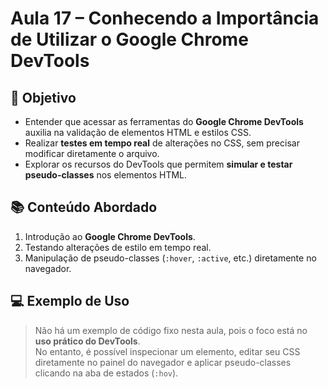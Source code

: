 # Aula 17 – Conhecendo a Importância de Utilizar o Google Chrome DevTools

## 🎯 Objetivo

- Entender que acessar as ferramentas do **Google Chrome DevTools** auxilia na validação de elementos HTML e estilos CSS.
- Realizar **testes em tempo real** de alterações no CSS, sem precisar modificar diretamente o arquivo.
- Explorar os recursos do DevTools que permitem **simular e testar pseudo-classes** nos elementos HTML.

## 📚 Conteúdo Abordado

1. Introdução ao **Google Chrome DevTools**.
2. Testando alterações de estilo em tempo real.
3. Manipulação de pseudo-classes (`:hover`, `:active`, etc.) diretamente no navegador.

## 💻 Exemplo de Uso

> Não há um exemplo de código fixo nesta aula, pois o foco está no **uso prático do DevTools**.  
> No entanto, é possível inspecionar um elemento, editar seu CSS diretamente no painel do navegador e aplicar pseudo-classes clicando na aba de estados (`:hov`).

